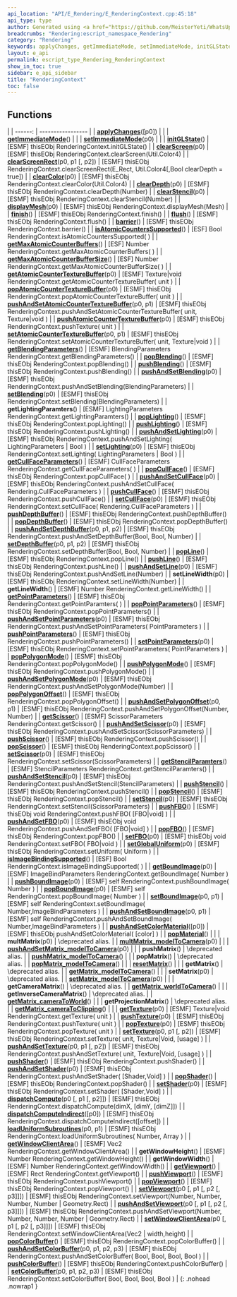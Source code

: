```yaml
---
api_location: "API/E_Rendering/E_RenderingContext.cpp:45:18"
api_type: type
author: Generated using <a href="https://github.com/MeisterYeti/WhatsUpDoc">WhatsUpDoc</a>
breadcrumbs: "Rendering:escript_namespace_Rendering"
category: "Rendering"
keywords: applyChanges, getImmediateMode, setImmediateMode, initGLState, clearScreen, clearScreenRect, clearColor, clearDepth, clearStencil, displayMesh, finish, flush, barrier, isAtomicCountersSupported, getMaxAtomicCounterBuffers, getMaxAtomicCounterBufferSize, getAtomicCounterTextureBuffer, popAtomicCounterTextureBuffer, pushAndSetAtomicCounterTextureBuffer, pushAtomicCounterTextureBuffer, setAtomicCounterTextureBuffer, getBlendingParameters, popBlending, pushBlending, pushAndSetBlending, setBlending, getLightingParamters, popLighting, pushLighting, pushAndSetLighting, setLighting, getCullFaceParameters, popCullFace, pushAndSetCullFace, pushCullFace, setCullFace, pushDepthBuffer, popDepthBuffer, pushAndSetDepthBuffer, setDepthBuffer, popLine, pushLine, pushAndSetLine, setLineWidth, getLineWidth, getPointParameters, popPointParameters, pushAndSetPointParameters, pushPointParameters, setPointParameters, popPolygonMode, pushPolygonMode, pushAndSetPolygonMode, popPolygonOffset, pushAndSetPolygonOffset, getScissor, pushAndSetScissor, pushScissor, popScissor, setScissor, getStencilParamters, pushAndSetStencil, pushStencil, popStencil, setStencil, pushFBO, pushAndSetFBO, popFBO, setFBO, setGlobalUniform, isImageBindingSupported, getBoundImage, pushBoundImage, popBoundImage, setBoundImage, pushAndSetBoundImage, pushAndSetColorMaterial, popMaterial, multMatrix, multMatrix_modelToCamera, pushAndSetMatrix_modelToCamera, pushMatrix, pushMatrix_modelToCamera, popMatrix, popMatrix_modelToCamera, resetMatrix, getMatrix, getMatrix_modelToCamera, setMatrix, setMatrix_modelToCamera, getCameraMatrix, getMatrix_worldToCamera, getInverseCameraMatrix, getMatrix_cameraToWorld, getProjectionMatrix, getMatrix_cameraToClipping, getTexture, pushTexture, popTexture, setTexture, pushAndSetTexture, pushShader, pushAndSetShader, popShader, setShader, dispatchCompute, dispatchComputeIndirect, loadUniformSubroutines, getWindowClientArea, getWindowHeight, getWindowWidth, getViewport, pushViewport, popViewport, setViewport, pushAndSetViewport, setWindowClientArea, popColorBuffer, pushAndSetColorBuffer, pushColorBuffer, setColorBuffer
layout: e_api
permalink: escript_type_Rendering_RenderingContext
show_in_toc: true
sidebar: e_api_sidebar
title: "RenderingContext"
toc: false
---
```


## Functions

|
| ------: | ----------------- |
| **[applyChanges](classRendering_1_1RenderingContext#classRendering_1_1RenderingContext_1a42ccf2cb152d1d7194f5471135441b48)**([p0]) |  |
| **[getImmediateMode](classRendering_1_1RenderingContext#classRendering_1_1RenderingContext_1a7c28e07a984ea4235a29780f854e9867)**() |  |
| **[setImmediateMode](classRendering_1_1RenderingContext#classRendering_1_1RenderingContext_1afb831bd75d9927ecf10bb55639138928)**(p0) |  |
| **[initGLState](classRendering_1_1RenderingContext#classRendering_1_1RenderingContext_1ad2f20d5fb48e3b87f0a23fc7cf63b1fb)**() | [ESMF] thisEObj RenderingContext.initGLState() |
| **[clearScreen](classRendering_1_1RenderingContext#classRendering_1_1RenderingContext_1af1d2aad78bd3843d65de3cf1919875b0)**(p0) | [ESMF] thisEObj RenderingContext.clearScreen(Util.Color4) |
| **[clearScreenRect](classRendering_1_1RenderingContext#classRendering_1_1RenderingContext_1a57e2912b7fb5ee7412456ee0ae9ba35f)**(p0, p1 [, p2]) | [ESMF] thisEObj RenderingContext.clearScreenRect(E_Rect, Util.Color4[,Bool clearDepth = true]) |
| **[clearColor](classRendering_1_1RenderingContext#classRendering_1_1RenderingContext_1a6d4e53d0a2db2697edcae70c1389e030)**(p0) | [ESMF] thisEObj RenderingContext.clearColor(Util.Color4) |
| **[clearDepth](classRendering_1_1RenderingContext#classRendering_1_1RenderingContext_1ae1e4fd84f37c7a68b59889c9d29758f8)**(p0) | [ESMF] thisEObj RenderingContext.clearDepth(Number) |
| **[clearStencil](classRendering_1_1RenderingContext#classRendering_1_1RenderingContext_1a5de18ec7f08f2314aa0882e3d7365d5c)**(p0) | [ESMF] thisEObj RenderingContext.clearStencil(Number) |
| **[displayMesh](classRendering_1_1RenderingContext#classRendering_1_1RenderingContext_1a8b64dfc6b568c9bf99c800aaf0c0ece5)**(p0) | [ESMF] thisEObj RenderingContext.displayMesh(Mesh) |
| **[finish](classRendering_1_1RenderingContext#classRendering_1_1RenderingContext_1a1c1ab8c31938fe6bf6dda8046f33d99e)**() | [ESMF] thisEObj RenderingContext.finish() |
| **[flush](classRendering_1_1RenderingContext#classRendering_1_1RenderingContext_1ab01acb1fe5f395efb2f1ae3f832cf1ca)**() | [ESMF] thisEObj RenderingContext.flush() |
| **[barrier](classRendering_1_1RenderingContext#classRendering_1_1RenderingContext_1a28dec0222d9a289ee4d8b8f3075f900c)**() | [ESMF] thisEObj RenderingContext.barrier() |
| **[isAtomicCountersSupported](classRendering_1_1RenderingContext#classRendering_1_1RenderingContext_1a4fc224e927134f1360a4335f89260313)**() | [ESF] Bool RenderingContext.isAtomicCountersSupported( ) |
| **[getMaxAtomicCounterBuffers](classRendering_1_1RenderingContext#classRendering_1_1RenderingContext_1ab9729fecc7bbef6bb259637f2c969fd3)**() | [ESF] Number RenderingContext.getMaxAtomicCounterBuffers( ) |
| **[getMaxAtomicCounterBufferSize](classRendering_1_1RenderingContext#classRendering_1_1RenderingContext_1ad05ddd627808d88cdf896a1a63cf28d7)**() | [ESF] Number RenderingContext.getMaxAtomicCounterBufferSize( ) |
| **[getAtomicCounterTextureBuffer](classRendering_1_1RenderingContext#classRendering_1_1RenderingContext_1abf7119f8e3ce0f6c79f1cb037a1f813f)**(p0) | [ESMF] Texture\|void RenderingContext.getAtomicCounterTextureBuffer( unit ) |
| **[popAtomicCounterTextureBuffer](classRendering_1_1RenderingContext#classRendering_1_1RenderingContext_1a8a0b6ea4a1dbcd9551da1903208da9a1)**(p0) | [ESMF] thisEObj RenderingContext.popAtomicCounterTextureBuffer( unit ) |
| **[pushAndSetAtomicCounterTextureBuffer](classRendering_1_1RenderingContext#classRendering_1_1RenderingContext_1a2aa4a0621cf011faddde60a332297a67)**(p0, p1) | [ESMF] thisEObj RenderingContext.pushAndSetAtomicCounterTextureBuffer( unit, Texture\|void ) |
| **[pushAtomicCounterTextureBuffer](classRendering_1_1RenderingContext#classRendering_1_1RenderingContext_1a49e96995874538de49278f383668ac04)**(p0) | [ESMF] thisEObj RenderingContext.pushTexture( unit ) |
| **[setAtomicCounterTextureBuffer](classRendering_1_1RenderingContext#classRendering_1_1RenderingContext_1a449c623f711dea4a90bf5aa752e7b1b8)**(p0, p1) | [ESMF] thisEObj RenderingContext.setAtomicCounterTextureBuffer( unit, Texture\|void ) |
| **[getBlendingParameters](classRendering_1_1RenderingContext#classRendering_1_1RenderingContext_1a8304893f86c35634298189e844940ab9)**() | [ESMF] BlendingParameters RenderingContext.getBlendingParameters() |
| **[popBlending](classRendering_1_1RenderingContext#classRendering_1_1RenderingContext_1a030555d4febf8567489f8095641ca4d9)**() | [ESMF] thisEObj RenderingContext.popBlending() |
| **[pushBlending](classRendering_1_1RenderingContext#classRendering_1_1RenderingContext_1ac1864da39672d3ea262264c6d9c42344)**() | [ESMF] thisEObj RenderingContext.pushBlending() |
| **[pushAndSetBlending](classRendering_1_1RenderingContext#classRendering_1_1RenderingContext_1a6107cba1dc8067c398e05396e8ff1081)**(p0) | [ESMF] thisEObj RenderingContext.pushAndSetBlending(BlendingParameters) |
| **[setBlending](classRendering_1_1RenderingContext#classRendering_1_1RenderingContext_1a0e14c8d6c2692df5ea8c6b8464684cd2)**(p0) | [ESMF] thisEObj RenderingContext.setBlending(BlendingParameters) |
| **getLightingParamters**() | [ESMF] LightingParameters RenderingContext.getLightingParamters() |
| **[popLighting](classRendering_1_1RenderingContext#classRendering_1_1RenderingContext_1a662203898e9f8404661d24c794ebdc67)**() | [ESMF] thisEObj RenderingContext.popLighting() |
| **[pushLighting](classRendering_1_1RenderingContext#classRendering_1_1RenderingContext_1ae381449ef6354d853011cb7cfc04aa80)**() | [ESMF] thisEObj RenderingContext.pushLighting() |
| **[pushAndSetLighting](classRendering_1_1RenderingContext#classRendering_1_1RenderingContext_1a54095f5c7638ad702ddb102c00ccd355)**(p0) | [ESMF] thisEObj RenderingContext.pushAndSetLighting( LightingParameters \| Bool ) |
| **[setLighting](classRendering_1_1RenderingContext#classRendering_1_1RenderingContext_1adde037253d4e67535d928aebf54dada6)**(p0) | [ESMF] thisEObj RenderingContext.setLighting( LightingParameters \| Bool ) |
| **[getCullFaceParameters](classRendering_1_1RenderingContext#classRendering_1_1RenderingContext_1a478d8d0ec92d179178f0d5070b0471c8)**() | [ESMF] CullFaceParameters RenderingContext.getCullFaceParameters( ) |
| **[popCullFace](classRendering_1_1RenderingContext#classRendering_1_1RenderingContext_1af6d312662c25bbf28a81a34aef2bdfa9)**() | [ESMF] thisEObj RenderingContext.popCullFace( ) |
| **[pushAndSetCullFace](classRendering_1_1RenderingContext#classRendering_1_1RenderingContext_1a24d14a2b331c877f2b1f821f48dfe42f)**(p0) | [ESMF] thisEObj RenderingContext.pushAndSetCullFace( Rendering.CullFaceParameters ) |
| **[pushCullFace](classRendering_1_1RenderingContext#classRendering_1_1RenderingContext_1a8062bb6ab7587f68b7a6f13f31413d15)**() | [ESMF] thisEObj RenderingContext.pushCullFace() |
| **[setCullFace](classRendering_1_1RenderingContext#classRendering_1_1RenderingContext_1a75de6fb47fc6b6bb9f158cb2e13452ed)**(p0) | [ESMF] thisEObj RenderingContext.setCullFace( Rendering.CullFaceParameters ) |
| **[pushDepthBuffer](classRendering_1_1RenderingContext#classRendering_1_1RenderingContext_1ae325ccab613f4404fa22c89e6a222645)**() | [ESMF] thisEObj RenderingContext.pushDepthBuffer() |
| **[popDepthBuffer](classRendering_1_1RenderingContext#classRendering_1_1RenderingContext_1af3aeec5aad66a1de1c01aed4d67818a1)**() | [ESMF] thisEObj RenderingContext.popDepthBuffer() |
| **[pushAndSetDepthBuffer](classRendering_1_1RenderingContext#classRendering_1_1RenderingContext_1a4667e6fa7bb98cf35174c398b9f2b900)**(p0, p1, p2) | [ESMF] thisEObj RenderingContext.pushAndSetDepthBuffer(Bool, Bool, Number) |
| **[setDepthBuffer](classRendering_1_1RenderingContext#classRendering_1_1RenderingContext_1a75667ff09363aed00d6baec32cb26814)**(p0, p1, p2) | [ESMF] thisEObj RenderingContext.setDepthBuffer(Bool, Bool, Number) |
| **[popLine](classRendering_1_1RenderingContext#classRendering_1_1RenderingContext_1a561b2b8f1c32bf445520294ced8e8d84)**() | [ESMF] thisEObj RenderingContext.popLine() |
| **[pushLine](classRendering_1_1RenderingContext#classRendering_1_1RenderingContext_1a79bd5f62079811082953afdffe6562ef)**() | [ESMF] thisEObj RenderingContext.pushLine() |
| **[pushAndSetLine](classRendering_1_1RenderingContext#classRendering_1_1RenderingContext_1ae94d7fb8e18d6df83efa3b37689a41a7)**(p0) | [ESMF] thisEObj RenderingContext.pushAndSetLine(Number) |
| **setLineWidth**(p0) | [ESMF] thisEObj RenderingContext.setLineWidth(Number) |
| **getLineWidth**() | [ESMF] Number RenderingContext.getLineWidth() |
| **[getPointParameters](classRendering_1_1RenderingContext#classRendering_1_1RenderingContext_1a12ec8e5bb6520037b955e5573fa38c1c)**() | [ESMF] thisEObj RenderingContext.getPointParamters( ) |
| **[popPointParameters](classRendering_1_1RenderingContext#classRendering_1_1RenderingContext_1a822d9b9e71096849e80974ae1ae4fda9)**() | [ESMF] thisEObj RenderingContext.popPointParameters() |
| **[pushAndSetPointParameters](classRendering_1_1RenderingContext#classRendering_1_1RenderingContext_1a3892ac847492f29a0b571b7d75655a0a)**(p0) | [ESMF] thisEObj RenderingContext.pushAndSetPointParameters( PointParameters ) |
| **[pushPointParameters](classRendering_1_1RenderingContext#classRendering_1_1RenderingContext_1a18d9d972d3176aa5d3393bd09e806127)**() | [ESMF] thisEObj RenderingContext.pushPointParameters() |
| **[setPointParameters](classRendering_1_1RenderingContext#classRendering_1_1RenderingContext_1aa395048d8d45d15ca31b445106bec70c)**(p0) | [ESMF] thisEObj RenderingContext.setPointParameters( PointParameters ) |
| **[popPolygonMode](classRendering_1_1RenderingContext#classRendering_1_1RenderingContext_1a20be9b25558f56a2fbbf536dff93f354)**() | [ESMF] thisEObj RenderingContext.popPolygonMode() |
| **[pushPolygonMode](classRendering_1_1RenderingContext#classRendering_1_1RenderingContext_1a5193ffa3c03ae7023ee40c11d5dcf64c)**() | [ESMF] thisEObj RenderingContext.pushPolygonMode() |
| **[pushAndSetPolygonMode](classRendering_1_1RenderingContext#classRendering_1_1RenderingContext_1a995d729bf3cd42e6f29f1336b6752c80)**(p0) | [ESMF] thisEObj RenderingContext.pushAndSetPolygonMode(Number) |
| **[popPolygonOffset](classRendering_1_1RenderingContext#classRendering_1_1RenderingContext_1ae60a8624f7084ecc8ad5ef63a78adc22)**() | [ESMF] thisEObj RenderingContext.popPolygonOffset() |
| **[pushAndSetPolygonOffset](classRendering_1_1RenderingContext#classRendering_1_1RenderingContext_1a1e74644dd91a2e2897156e1bd9190ee1)**(p0, p1) | [ESMF] thisEObj RenderingContext.pushAndSetPolygonOffset(Number, Number) |
| **[getScissor](classRendering_1_1RenderingContext#classRendering_1_1RenderingContext_1aab31e1bae8575b4b7db7fe0a7497abbf)**() | [ESMF] ScissorParameters RenderingContext.getScissor() |
| **[pushAndSetScissor](classRendering_1_1RenderingContext#classRendering_1_1RenderingContext_1ab7fcd92b9831f757d370113b450de54a)**(p0) | [ESMF] thisEObj RenderingContext.pushAndSetScissor(ScissorParameters) |
| **[pushScissor](classRendering_1_1RenderingContext#classRendering_1_1RenderingContext_1afd9a12d064b09d7e2900d9861c5221f0)**() | [ESMF] thisEObj RenderingContext.pushScissor() |
| **[popScissor](classRendering_1_1RenderingContext#classRendering_1_1RenderingContext_1a6905caee553339f1972d6425f3840702)**() | [ESMF] thisEObj RenderingContext.popScissor() |
| **[setScissor](classRendering_1_1RenderingContext#classRendering_1_1RenderingContext_1a85f93c5efccfdba7c85778cf03c702d6)**(p0) | [ESMF] thisEObj RenderingContext.setScissor(ScissorParameters) |
| **[getStencilParamters](classRendering_1_1RenderingContext#classRendering_1_1RenderingContext_1a12666d531b794f16f336219428759c24)**() | [ESMF] StencilParameters RenderingContext.getStencilParamters() |
| **[pushAndSetStencil](classRendering_1_1RenderingContext#classRendering_1_1RenderingContext_1ab7934ab63fd7f1fbb10d87fb77836556)**(p0) | [ESMF] thisEObj RenderingContext.pushAndSetStencil(StencilParameters) |
| **[pushStencil](classRendering_1_1RenderingContext#classRendering_1_1RenderingContext_1aa1c05f5df81529814475347ab507caf5)**() | [ESMF] thisEObj RenderingContext.pushStencil() |
| **[popStencil](classRendering_1_1RenderingContext#classRendering_1_1RenderingContext_1aa375a64b739467d7a253cf26d066101a)**() | [ESMF] thisEObj RenderingContext.popStencil() |
| **[setStencil](classRendering_1_1RenderingContext#classRendering_1_1RenderingContext_1a5b961c89b218b0739bed335c8593cee1)**(p0) | [ESMF] thisEObj RenderingContext.setStencil(ScissorParameters) |
| **[pushFBO](classRendering_1_1RenderingContext#classRendering_1_1RenderingContext_1ab7ff9b1f2f0f9fa48d05a138a3ab9e37)**() | [ESMF] thisEObj void RenderingContext.pushFBO( [FBO\|void] ) |
| **[pushAndSetFBO](classRendering_1_1RenderingContext#classRendering_1_1RenderingContext_1a467a2112073e295177c65886e85a3950)**(p0) | [ESMF] thisEObj void RenderingContext.pushAndSetFBO( [FBO\|void] ) |
| **[popFBO](classRendering_1_1RenderingContext#classRendering_1_1RenderingContext_1a82e6605dea0c72f7770cc83d62a454e3)**() | [ESMF] thisEObj RenderingContext.popFBO() |
| **[setFBO](classRendering_1_1RenderingContext#classRendering_1_1RenderingContext_1a20e40aa6e3efc1cb62a6a8d064bdf170)**(p0) | [ESMF] thisEObj void RenderingContext.setFBO( FBO\|void ) |
| **[setGlobalUniform](classRendering_1_1RenderingContext#classRendering_1_1RenderingContext_1a487a6934b2da34bd4e083ea8fe21caa6)**(p0) | [ESMF] thisEObj RenderingContext.setUniform( Uniform ) |
| **[isImageBindingSupported](classRendering_1_1RenderingContext#classRendering_1_1RenderingContext_1acbce67497405ac0915fe2cee92ce81d3)**() | [ESF] Bool RenderingContext.isImageBindingSupported( ) |
| **[getBoundImage](classRendering_1_1RenderingContext#classRendering_1_1RenderingContext_1ab52652db21e7ed51a564fa87534ec31b)**(p0) | [ESMF] ImageBindParameters RenderingContext.getBoundImage( Number ) |
| **[pushBoundImage](classRendering_1_1RenderingContext#classRendering_1_1RenderingContext_1aabcb7e7f4597ee78852336089ed96245)**(p0) | [ESMF] self RenderingContext.pushBoundImage( Number ) |
| **[popBoundImage](classRendering_1_1RenderingContext#classRendering_1_1RenderingContext_1a5499512643d9056ab50812baac9a6195)**(p0) | [ESMF] self RenderingContext.popBoundImage( Number ) |
| **[setBoundImage](classRendering_1_1RenderingContext#classRendering_1_1RenderingContext_1ad2a53c23d2f790154d5ff1c32230b2b8)**(p0, p1) | [ESMF] self RenderingContext.setBoundImage( Number,ImageBindParameters ) |
| **[pushAndSetBoundImage](classRendering_1_1RenderingContext#classRendering_1_1RenderingContext_1ae06bf82bfa939080df76e9bb6ee58cd3)**(p0, p1) | [ESMF] self RenderingContext.pushAndSetBoundImage( Number,ImageBindParameters ) |
| **[pushAndSetColorMaterial](classRendering_1_1RenderingContext#classRendering_1_1RenderingContext_1a52b9b3293d64c165926750b7c5f0ed2f)**([p0]) | [ESMF] thisEObj pushAndSetColorMaterial( [color] ) |
| **[popMaterial](classRendering_1_1RenderingContext#classRendering_1_1RenderingContext_1a6833f582c72d4a800c40c890e8bd2247)**() |  |
| **multMatrix**(p0) | \deprecated alias. |
| **[multMatrix_modelToCamera](classRendering_1_1RenderingContext#classRendering_1_1RenderingContext_1a8d66d6d8b6f426160653d745a2e9ee88)**(p0) |  |
| **[pushAndSetMatrix_modelToCamera](classRendering_1_1RenderingContext#classRendering_1_1RenderingContext_1a17293ded66fb8782105d4e1aab79c40c)**(p0) |  |
| **pushMatrix**() | \deprecated alias. |
| **[pushMatrix_modelToCamera](classRendering_1_1RenderingContext#classRendering_1_1RenderingContext_1a0764f8038ea63f57073c08dce5141cf7)**() |  |
| **popMatrix**() | \deprecated alias. |
| **[popMatrix_modelToCamera](classRendering_1_1RenderingContext#classRendering_1_1RenderingContext_1ad65dedc5fac4f93ed0dd781445565747)**() |  |
| **[resetMatrix](classRendering_1_1RenderingContext#classRendering_1_1RenderingContext_1a9824b35b762f8208744e6d92d75b0c06)**() |  |
| **getMatrix**() | \deprecated alias. |
| **[getMatrix_modelToCamera](classRendering_1_1RenderingContext#classRendering_1_1RenderingContext_1a2de1f50adc37973f012c967d66c312ee)**() |  |
| **setMatrix**(p0) | \deprecated alias. |
| **[setMatrix_modelToCamera](classRendering_1_1RenderingContext#classRendering_1_1RenderingContext_1ada20f31ab12361034ecce67af4590556)**(p0) |  |
| **getCameraMatrix**() | \deprecated alias. |
| **[getMatrix_worldToCamera](classRendering_1_1RenderingContext#classRendering_1_1RenderingContext_1aaa3afd421bd2dc44e91caa69158d2880)**() |  |
| **getInverseCameraMatrix**() | \deprecated alias. |
| **[getMatrix_cameraToWorld](classRendering_1_1RenderingContext#classRendering_1_1RenderingContext_1a0b979a96de3a1baab75340cb2f85e401)**() |  |
| **getProjectionMatrix**() | \deprecated alias. |
| **[getMatrix_cameraToClipping](classRendering_1_1RenderingContext#classRendering_1_1RenderingContext_1a98b305a56165f8bddda8c661fc989729)**() |  |
| **[getTexture](classRendering_1_1RenderingContext#classRendering_1_1RenderingContext_1aea8dd4a3ea4c0389220bc3acce1d9624)**(p0) | [ESMF] Texture\|void RenderingContext.getTexture( unit ) |
| **[pushTexture](classRendering_1_1RenderingContext#classRendering_1_1RenderingContext_1a2ba266279ac58c9c6ce45b0137a61f53)**(p0) | [ESMF] thisEObj RenderingContext.pushTexture( unit ) |
| **[popTexture](classRendering_1_1RenderingContext#classRendering_1_1RenderingContext_1a35de4583d004aba496ce69b7f9fb0922)**(p0) | [ESMF] thisEObj RenderingContext.popTexture( unit ) |
| **[setTexture](classRendering_1_1RenderingContext#classRendering_1_1RenderingContext_1a65fa281ab0ce2496aba2aa4619a9a029)**(p0, p1 [, p2]) | [ESMF] thisEObj RenderingContext.setTexture( unit, Texture\|Void, [usage] ) |
| **[pushAndSetTexture](classRendering_1_1RenderingContext#classRendering_1_1RenderingContext_1abb8b6c4bc4c025e1a7399769e545a5d6)**(p0, p1 [, p2]) | [ESMF] thisEObj RenderingContext.pushAndSetTexture( unit, Texture\|Void, [usage] ) |
| **[pushShader](classRendering_1_1RenderingContext#classRendering_1_1RenderingContext_1aced002bd503823481aa18174cb7d824f)**() | [ESMF] thisEObj RenderingContext.pushShader() |
| **[pushAndSetShader](classRendering_1_1RenderingContext#classRendering_1_1RenderingContext_1a3d5a8875f793e26f4cc47e24d32b78c6)**(p0) | [ESMF] thisEObj RenderingContext.pushAndSetShader( [Shader,Void] ) |
| **[popShader](classRendering_1_1RenderingContext#classRendering_1_1RenderingContext_1a79a2cfafb6103ae692fbb2028fa42a9d)**() | [ESMF] thisEObj RenderingContext.popShader() |
| **[setShader](classRendering_1_1RenderingContext#classRendering_1_1RenderingContext_1aaf8e215620e9b3805375d94d0144a1ef)**(p0) | [ESMF] thisEObj RenderingContext.setShader( [Shader,Void] ) |
| **[dispatchCompute](classRendering_1_1RenderingContext#classRendering_1_1RenderingContext_1aa5dbd4aefbd6355998e698d1aa80bc89)**(p0 [, p1 [, p2]]) | [ESMF] thisEObj RenderingContext.dispatchCompute(dimX, [dimY, [dimZ]]) |
| **[dispatchComputeIndirect](classRendering_1_1RenderingContext#classRendering_1_1RenderingContext_1a44c6fa4c2ce34663d8bc4bd5e3e2d4f2)**([p0]) | [ESMF] thisEObj RenderingContext.dispatchComputeIndirect([offset]) |
| **[loadUniformSubroutines](classRendering_1_1RenderingContext#classRendering_1_1RenderingContext_1af3bb919db5862a9136b648edd799bd85)**(p0, p1) | [ESMF] thisEObj RenderingContext.loadUniformSubroutines( Number, Array ) |
| **[getWindowClientArea](classRendering_1_1RenderingContext#classRendering_1_1RenderingContext_1ad13ea905631f0dc303867714ebfd63e7)**() | [ESMF] Vec2 RenderingContext.getWindowClientArea() |
| **getWindowHeight**() | [ESMF] Number RenderingContext.getWindowHeight() |
| **getWindowWidth**() | [ESMF] Number RenderingContext.getWindowWidth() |
| **[getViewport](classRendering_1_1RenderingContext#classRendering_1_1RenderingContext_1a0878be5d4782ee62398b8ba8cab36a44)**() | [ESMF] Rect RenderingContext.getViewport() |
| **[pushViewport](classRendering_1_1RenderingContext#classRendering_1_1RenderingContext_1a99b4dedcd208a95c4c457daf90f39f0f)**() | [ESMF] thisEObj RenderingContext.pushViewport() |
| **[popViewport](classRendering_1_1RenderingContext#classRendering_1_1RenderingContext_1a63dfc55fdad43d8fb0d22da55e70bb4c)**() | [ESMF] thisEObj RenderingContext.popViewport() |
| **[setViewport](classRendering_1_1RenderingContext#classRendering_1_1RenderingContext_1a1b02d0cb8c8ce8f8e9427f6262745aca)**(p0 [, p1 [, p2 [, p3]]]) | [ESMF] thisEObj RenderingContext.setViewport(Number, Number, Number, Number \| Geometry.Rect) |
| **[pushAndSetViewport](classRendering_1_1RenderingContext#classRendering_1_1RenderingContext_1a1e66b522037564f746b87352d5f6d238)**(p0 [, p1 [, p2 [, p3]]]) | [ESMF] thisEObj RenderingContext.pushAndSetViewport(Number, Number, Number, Number \| Geometry.Rect) |
| **[setWindowClientArea](classRendering_1_1RenderingContext#classRendering_1_1RenderingContext_1a097e28b10a39f06450695700934ede9c)**(p0 [, p1 [, p2 [, p3]]]) | [ESMF] thisEObj RenderingContext.setWindowClientArea(Vec2 \| width,height) |
| **[popColorBuffer](classRendering_1_1RenderingContext#classRendering_1_1RenderingContext_1a5d2b554eb9bee8bcf7310e64415ccee4)**() | [ESMF] thisEObj RenderingContext.popColorBuffer() |
| **[pushAndSetColorBuffer](classRendering_1_1RenderingContext#classRendering_1_1RenderingContext_1a5360e42679d41e87c555a16e3fd6a57c)**(p0, p1, p2, p3) | [ESMF] thisEObj RenderingContext.pushAndSetColorBuffer( Bool, Bool, Bool, Bool ) |
| **[pushColorBuffer](classRendering_1_1RenderingContext#classRendering_1_1RenderingContext_1a46ec2801b24c9c8c179c6b9527edab19)**() | [ESMF] thisEObj RenderingContext.pushColorBuffer() |
| **[setColorBuffer](classRendering_1_1RenderingContext#classRendering_1_1RenderingContext_1ad1b948c30c8b8566effcdf306ac905a2)**(p0, p1, p2, p3) | [ESMF] thisEObj RenderingContext.setColorBuffer( Bool, Bool, Bool, Bool ) |
{: .nohead .nowrap1 }
